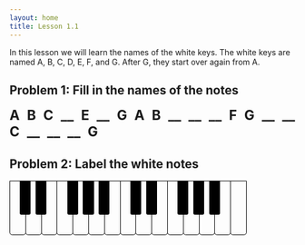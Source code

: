```yaml
---
layout: home
title: Lesson 1.1
---
```


In this lesson we will learn the names of the white keys.  The white keys are
named A, B, C, D, E, F, and G.  After G, they start over again from A.

## Problem 1: Fill in the names of the notes

<div style="font-size: 1.5rem; font-weight: bold; word-spacing: 0.3em;">
A B C __ E __ G
A B __ __ __ F G
__ __ C __ __ __ G
</div>

<style>
.note-white {
  width: 1.2em;
  height: 4em;
  border: 1px solid black;
  display: inline-block;
  border-radius: 0 0 0.2em 0.2em;
  margin: 0em;
  margin-right: -1px;
  padding: 0em;
  box-sizing: border-box;
}

.note-black {
  width: 0.8em;
  height: 2.5em;
  position: relative;
  bottom: 1.5em;
  background-color: black;
  display: inline-block;
  border-radius: 0 0 0.1em 0.1em;
  margin: 0em;
  margin-right: -0.4em;
  margin-left: -0.4em;
  padding: 0em;
}
</style>


## Problem 2: Label the white notes

<div style="font-size: 1.5rem;">
<div class="note-white">
</div><div class="note-black">
</div><div class="note-white">
</div><div class="note-black">
</div><div class="note-white">
</div><div class="note-white">
</div><div class="note-black">
</div><div class="note-white">
</div><div class="note-black">
</div><div class="note-white">
</div><div class="note-black">
</div><div class="note-white">
</div><div class="note-white">
</div><div class="note-black">
</div><div class="note-white">
</div><div class="note-black">
</div><div class="note-white">
</div><div class="note-white">
</div><div class="note-black">
</div><div class="note-white">
</div><div class="note-black">
</div><div class="note-white">
</div><div class="note-black">
</div><div class="note-white">
</div><div class="note-white">
</div>
</div>
